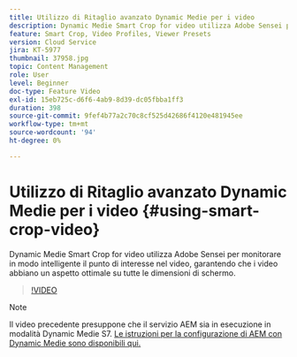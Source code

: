 ```yaml
---
title: Utilizzo di Ritaglio avanzato Dynamic Medie per i video
description: Dynamic Medie Smart Crop for video utilizza Adobe Sensei per monitorare in modo intelligente il punto di interesse nel video, garantendo che i video abbiano un aspetto ottimale su tutte le dimensioni di schermo.
feature: Smart Crop, Video Profiles, Viewer Presets
version: Cloud Service
jira: KT-5977
thumbnail: 37958.jpg
topic: Content Management
role: User
level: Beginner
doc-type: Feature Video
exl-id: 15eb725c-d6f6-4ab9-8d39-dc05fbba1ff3
duration: 398
source-git-commit: 9fef4b77a2c70c8cf525d42686f4120e481945ee
workflow-type: tm+mt
source-wordcount: '94'
ht-degree: 0%

---
```


# Utilizzo di Ritaglio avanzato Dynamic Medie per i video {#using-smart-crop-video}

Dynamic Medie Smart Crop for video utilizza Adobe Sensei per monitorare in modo intelligente il punto di interesse nel video, garantendo che i video abbiano un aspetto ottimale su tutte le dimensioni di schermo.

>[!VIDEO](https://video.tv.adobe.com/v/37958?quality=12&learn=on)

>[!NOTE]
>
>Il video precedente presuppone che il servizio AEM sia in esecuzione in modalità Dynamic Medie S7. [Le istruzioni per la configurazione di AEM con Dynamic Medie sono disponibili qui.](https://experienceleague.adobe.com/docs/experience-manager-cloud-service/assets/dynamicmedia/config-dm.html)
